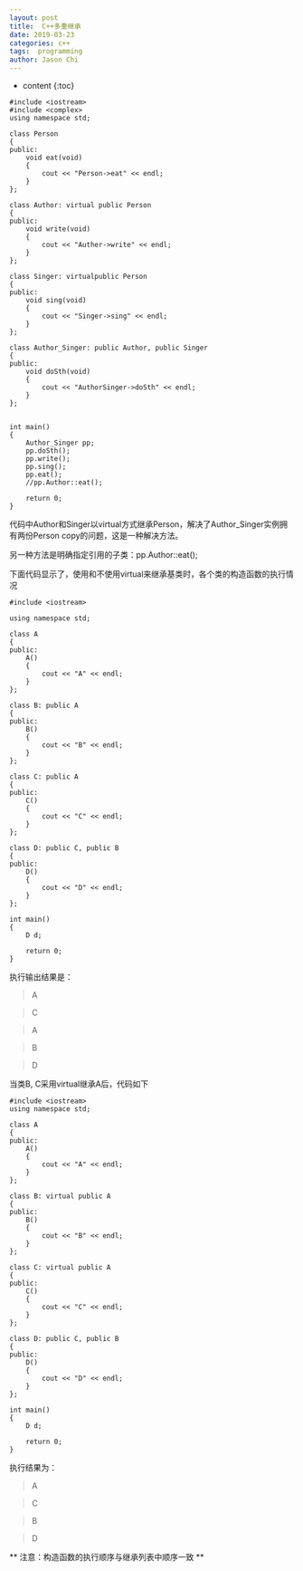 ```yaml
---
layout: post
title:  C++多重继承
date: 2019-03-23
categories: c++
tags:  programming
author: Jason Chi
---
```

* content
{:toc}





```
#include <iostream>
#include <complex>
using namespace std;

class Person
{
public:
    void eat(void)
    {
        cout << "Person->eat" << endl;
    }
};

class Author: virtual public Person
{
public:
    void write(void)
    {
        cout << "Auther->write" << endl;
    }
};

class Singer: virtualpublic Person
{
public:
    void sing(void)
    {
        cout << "Singer->sing" << endl;
    }
};

class Author_Singer: public Author, public Singer
{
public:
    void doSth(void)
    {
        cout << "AuthorSinger->doSth" << endl;
    }
};


int main()
{
    Author_Singer pp;
    pp.doSth();
    pp.write();
    pp.sing();
    pp.eat();
    //pp.Author::eat();

    return 0;
}
```

代码中Author和Singer以virtual方式继承Person，解决了Author_Singer实例拥有两份Person copy的问题，这是一种解决方法。

另一种方法是明确指定引用的子类：pp.Author::eat();

下面代码显示了，使用和不使用virtual来继承基类时，各个类的构造函数的执行情况
```
#include <iostream>

using namespace std;

class A
{
public:
    A()
    {
        cout << "A" << endl;
    }
};

class B: public A
{
public:
    B()
    {
        cout << "B" << endl;
    }
};

class C: public A
{
public:
    C()
    {
        cout << "C" << endl;
    }
};

class D: public C, public B
{
public:
    D()
    {
        cout << "D" << endl;
    }
};

int main()
{
    D d;

    return 0;
}
```

执行输出结果是：

>A

>C

>A

>B

>D

当类B, C采用virtual继承A后，代码如下
```
#include <iostream>
using namespace std;

class A
{
public:
    A()
    {
        cout << "A" << endl;
    }
};

class B: virtual public A
{
public:
    B()
    {
        cout << "B" << endl;
    }
};

class C: virtual public A
{
public:
    C()
    {
        cout << "C" << endl;
    }
};

class D: public C, public B
{
public:
    D()
    {
        cout << "D" << endl;
    }
};

int main()
{
    D d;

    return 0;
}
```

执行结果为：

>A

>C

>B

>D

** 注意：构造函数的执行顺序与继承列表中顺序一致 **
